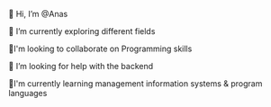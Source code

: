 👋 Hi, I’m @Anas

🔭 I’m currently exploring different fields

💞️I'm looking to collaborate on Programming skills

🤝 I’m looking for help with the backend

🌱I'm currently learning management information systems & program languages

<!---
Anasalkhatib7/Anasalkhatib7 is a ✨ special ✨ repository because its `README.md` (this file) appears on your GitHub profile.
You can click the Preview link to take a look at your changes.

- 👀 I’m interested in ...
- 🌱 I’m currently learning ...
- 💞️ I’m looking to collaborate on ...
- 📫 How to reach me ...
- 😄 Pronouns: ...
- ⚡ Fun fact: ...

--->
